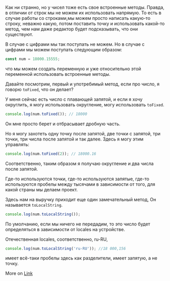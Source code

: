 Как ни странно, но у чисел тоже есть свое встроенные методы. Правда, в отличии от строк мы не можем их использовать напрямую. 
То есть в случае работы со строками,мы можем просто написать какую-то строку, неважно какую, потом поставить точку и использовать какой-то метод, чем нам даже редактор будет подсказывать, что они существуют.

В случае с цифрами мы так поступать не можем.
Но в случае с цифрами мы можем поступать следующим образом: 
```js
const num = 18000.15555;
```
что мы можем создать переменную и уже относительно этой переменной использовать встроенные методы.

Давайте посмотрим, первый и употребимый метод, если про число, я говорю `toFixed`, что он делает?

У меня сейчас есть число с плавающей запятой, и если я хочу округлить, я могу использовать округление, могу использовать `toFixed`.
```js
console.log(num.toFixed()); // 18000
```

Он мне просто берет и отбрасывает дробную часть.

Но я могу захотеть одну точку после запятой, две точки с запятой, три точки, три числа после запятой и так далее.
Здесь я могу этим управлять:
```js
console.log(num.toFixed(2)); // 18000.16
```
Соответственно, таким образом я получаю округление и два числа после запятой.

Где-то используются точки, где-то используются запятые,
где-то используются пробелы между тысячами в зависимости от того, для какой страны мы делаем проект.

Здесь нам на выручку приходит еще один замечательный метод, Он называется `toLocalString`.
```js
console.log(num.toLocalString());
```
По умолчанию, если мы ничего не передадим, то это число будет определяться в зависимости от locales на устройстве.

Отечественная locales, соответственно, ru-RU, 
```js
console.log(num.toLocalString('ru-RU')); //18 000,156
```
имеет всё-таки пробелы здесь как разделители, имеет запятую, а не точку.

More on [Link](https://developer.mozilla.org/ru/docs/Web/JavaScript/Reference/Global_Objects/Number/toLocaleString)







